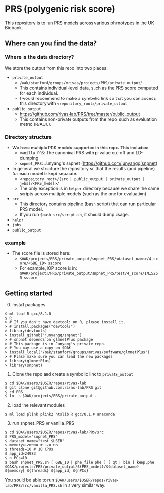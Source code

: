 # PRS (polygenic risk score)

This repository is to run PRS models across various phenotypes in the UK Biobank.


## Where can you find the data?

### Where is the data directory?
We store the output from this repo into two places:
- `private_output`
  - `/oak/stanford/groups/mrivas/projects/PRS/private_output/`
  - This contains individual-level data, such as the PRS score computed for each individual.
  - I would recommend to make a symbolic link so that you can access this directory with `<repository_root>/private_output`
- `public_output`
  - https://github.com/rivas-lab/PRS/tree/master/public_output
  - This contains non-private outputs from the repo, such as evaluation metric (R/AUC).

### Directory structure
- We have multiple PRS models supported in this repo. This includes:
  - `vanilla_PRS`: The canonical PRS with p-value cut-off and LD-clumping
  - `snpnet_PRS`: Junyang's snpnet (https://github.com/junyangq/snpnet)
- In general we structure the repository so that the results (and pipeline) for each model is kept separate:
  - `<repository_root>/[src | public_output | private_output | jobs]/<PRS_model>/`
  - The only exception is in `helper` directory because we share the same scripts across multiple models (such as the one for evaluation)
- `src`
  - This directory contains pipeline (bash script) that can run particular PRS model.
  - If you run `$bash src/script.sh`, it should dump usage.
- `helpr`
- `jobs`
- `public_output`

### example
- The score file is stored here:
  - `$OAK/projects/PRS/private_output/snpnet_PRS/<dataset_name>/4_score/<GBE_ID>.sscore`
  - For example, IOP score is in: `$OAK/projects/PRS/private_output/snpnet_PRS/test/4_score/INI5255.sscore`

## Getting started

0. Install packages

```
$ ml load R gcc/8.1.0
$ R
> # If you don't have devtools on R, please install it.
> # install.packages("devtools") 
> library(devtools)
> install_github("junyangq/snpnet")
> # snpnet depends on glmnetPlus package. 
> # This package is in Junyang's private repo.
> # You may use a copy on $OAK
> install_local('/oak/stanford/groups/mrivas/software/glmnetPlus')
> # Plase make sure you can load the new packages
> library(glmnetPlus)
> library(snpnet)
```

1. Clone the repo and create a symbolic link to `private_output`

```
$ cd $OAK/users/$USER/repos/rivas-lab
$ git clone git@github.com:rivas-lab/PRS.git
$ cd PRS
$ ln -s $OAK/projects/PRS/private_output .
```

2. load the relevant modules

```
$ ml load plink plink2 htslib R gcc/8.1.0 anaconda
```

3. run snpnet_PRS or vanilla_PRS

```
$ cd $OAK/users/$USER/repos/rivas-lab/PRS/src
$ PRS_model="snpnet_PRS"
$ dataset_name="test_$USER"
$ memory=120000 # 120 GB
$ threads=10 # 10 CPUs
$ app_id=24983
$ n_PCs=10
$ bash snpnet_PRS.sh [ GBE_ID | phe_file.phe ] [ qt | bin ] keep.phe $OAK/projects/PRS/private_output/${PRS_model}/${dataset_name} ${memory} ${threads} ${app_id} ${nPCs}
```

You sould be able to run `$OAK/users/$USER/repos/rivas-lab/PRS/src/vanilla_PRS.sh` in a very similar way. 


